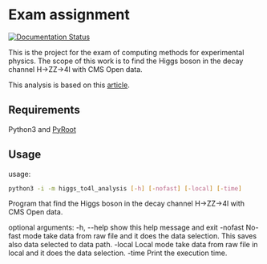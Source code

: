 # Exam assignment
[![Documentation Status](https://readthedocs.org/projects/higgs-to4l-analysis/badge/?version=latest)](https://higgs-to4l-analysis.readthedocs.io/en/latest/?badge=latest)


This is the project for the exam of computing methods for experimental physics. The scope of this work is to find the Higgs boson in the decay channel H->ZZ->4l with CMS Open data.

This analysis is based on this [article](https://arxiv.org/abs/1202.1997).

## Requirements

Python3 and [PyRoot](https://root.cern/manual/python/)

## Usage

usage:
```bash
python3 -i -m higgs_to4l_analysis [-h] [-nofast] [-local] [-time]
```

Program that find the Higgs boson in the decay channel H->ZZ->4l with CMS Open data.

optional arguments:
  -h, --help  show this help message and exit
  -nofast     No-fast mode take data from raw file and it does the data selection. This saves also data selected to
              data path.
  -local      Local mode take data from raw file in local and it does the data selection.
  -time       Print the execution time.

## 

